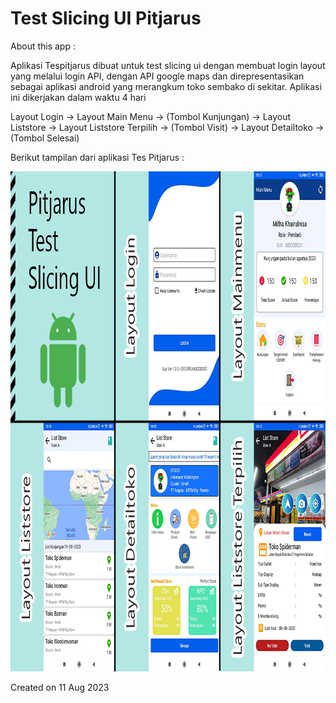 # Test Slicing UI Pitjarus

About this app : 

Aplikasi Tespitjarus dibuat untuk test slicing ui dengan membuat login layout yang melalui login API, dengan API google maps dan direpresentasikan sebagai aplikasi android yang merangkum toko sembako di sekitar. Aplikasi ini dikerjakan dalam waktu 4 hari

Layout Login -> Layout Main Menu -> (Tombol Kunjungan) -> Layout Liststore -> Layout Liststore Terpilih -> (Tombol Visit) -> Layout Detailtoko -> (Tombol Selesai)

Berikut tampilan dari aplikasi Tes Pitjarus :

<img src="https://github.com/asamarsal/tespitjarus/blob/main/cover.png" alt="cover" width="880" height="800"/>

Created on 11 Aug 2023
